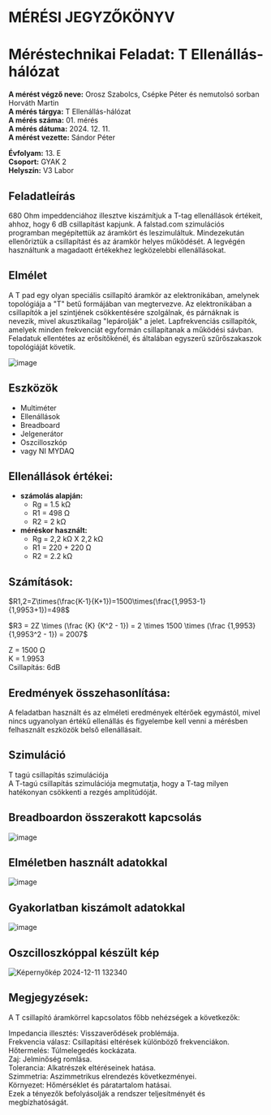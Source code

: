 # MÉRÉSI JEGYZŐKÖNYV
# Méréstechnikai Feladat: T Ellenállás-hálózat

**A mérést végző neve:** Orosz Szabolcs, Csépke Péter  és nemutolsó sorban Horváth Martin  
**A mérés tárgya:**  T Ellenállás-hálózat  
**A mérés száma:** 01. mérés  
**A mérés dátuma:** 2024. 12. 11.  
**A mérést vezette:** Sándor Péter  

**Évfolyam:** 13. E  
**Csoport:** GYAK 2  
**Helyszín:** V3 Labor  

## Feladatleírás  
680 Ohm impeddenciához illesztve kiszámítjuk a T-tag ellenállások értékeit, ahhoz, hogy 6 dB csillapítást kapjunk.
A falstad.com szimulációs programban megépítettük az áramkört és leszimuláltuk. Mindezekután ellenőriztük a csillapítást és az áramkör helyes működését.
A legvégén használtunk a magadaott értékekhez legközelebbi ellenállásokat.

## Elmélet
A T pad egy olyan speciális csillapító áramkör az elektronikában, amelynek topológiája a "T" betű formájában van megtervezve.
Az elektronikában a csillapítók a jel szintjének csökkentésére szolgálnak, és párnáknak is nevezik, mivel akusztikailag "lepárolják" a jelet. Lapfrekvenciás csillapítók, amelyek minden frekvenciát egyformán csillapítanak a működési sávban. Feladatuk ellentétes az erősítőkénél, és általában egyszerű szűrőszakaszok topológiáját követik.  

![image](https://github.com/user-attachments/assets/f8a050fe-b4bb-428d-aca4-6a32b5ef768d)  

## Eszközök  
  - Multiméter  
  - Ellenállások  
  - Breadboard  
  - Jelgenerátor  
  - Oszcilloszkóp  
  - vagy NI MYDAQ  

##  Ellenállások értékei:  
  - **számolás alapján:**  
    - Rg = 1.5 kΩ  
    - R1 = 498 Ω  
    - R2 = 2 kΩ  
  - **méréskor használt:**  
    - Rg = 2,2 kΩ X 2,2 kΩ  
    - R1 = 220 + 220 Ω 
    - R2 = 2.2 kΩ

## Számítások:

  $R1,2=Z\times(\frac{K-1}{K+1})=1500\times(\frac{1,9953-1}{1,9953+1})=498$  
  
  $R3 = 2Z \times (\frac {K} {K^2 - 1}) = 2 \times 1500 \times (\frac {1,9953} {1,9953^2 - 1}) = 2007$  
  
  Z = 1500 Ω  
  K = 1.9953  
  Csillapítás: 6dB  
  
## Eredmények összehasonlítása: 
A feladatban használt és az elméleti eredmények eltérőek egymástól, mivel nincs ugyanolyan értékű ellenállás és figyelembe kell venni a mérésben felhasznált eszközök belső ellenállásait.


## Szimuláció
T tagú csillapítás szimulációja  
A T-tagú csillapítás szimulációja megmutatja, hogy a T-tag milyen hatékonyan csökkenti a rezgés amplitúdóját.  

## Breadboardon összerakott kapcsolás  
![image](https://github.com/user-attachments/assets/831ca6c4-4a58-4383-bc58-1cc7f7c5b499)

## Elméletben használt adatokkal

![image](https://github.com/user-attachments/assets/0503a83c-e624-4708-952e-9f4090244985)

## Gyakorlatban kiszámolt adatokkal

![image](https://github.com/user-attachments/assets/c217fba1-10b3-4275-9b3a-a2e50861495d)

## Oszcilloszkóppal készült kép

![Képernyőkép 2024-12-11 132340](https://github.com/user-attachments/assets/473fe8b5-d12a-427f-8c9c-4e72bb0e0265)



## Megjegyzések: 
A T csillapító áramkörrel kapcsolatos főbb nehézségek a következők:

Impedancia illesztés: Visszaverődések problémája.  
Frekvencia válasz: Csillapítási eltérések különböző frekvenciákon.  
Hőtermelés: Túlmelegedés kockázata.  
Zaj: Jelminőség romlása.  
Tolerancia: Alkatrészek eltéréseinek hatása.  
Szimmetria: Aszimmetrikus elrendezés következményei.  
Környezet: Hőmérséklet és páratartalom hatásai.  
Ezek a tényezők befolyásolják a rendszer teljesítményét és megbízhatóságát.  
<script async src="https://cdn.jsdelivr.net/npm/mathjax@2/MathJax.js?config=TeX-AMS_CHTML"></script>
